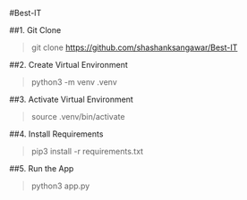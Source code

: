 #Best-IT

##1. Git Clone
>git clone https://github.com/shashanksangawar/Best-IT

##2. Create Virtual Environment
>python3 -m venv .venv

##3. Activate Virtual Environment
>source .venv/bin/activate

##4. Install Requirements
>pip3 install -r requirements.txt

##5. Run the App
>python3 app.py
